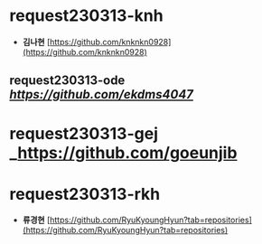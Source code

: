 # request230313-knh
* **김나현** [https://github.com/knknkn0928](https://github.com/knknkn0928)

## request230313-ode _https://github.com/ekdms4047_

# request230313-gej _https://github.com/goeunjib

# request230313-rkh
* **류경현** [https://github.com/RyuKyoungHyun?tab=repositories](https://github.com/RyuKyoungHyun?tab=repositories)

